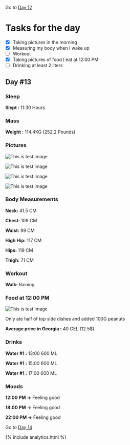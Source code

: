 Go to [Day 12](https://groot.ge/day12)

# Tasks for the day

- [x] Taking pictures in the morning
- [x] Measuring my body when I wake up
- [ ] Workout
- [x] Taking pictures of food I eat at 12:00 PM
- [ ] Drinking at least 2 liters

## Day #13

### Sleep

**Slept :** 11:30 Hours

### Mass

**Weight :** 114.4KG (252.2 Pounds)

### Pictures

![This is test image](./assets/13/front.jpg)

![This is test image](./assets/13/left.jpg)

![This is test image](./assets/13/back.jpg)

![This is test image](./assets/13/right.jpg)

### Body Measurements

**Neck:** 41.5 CM

**Chest:** 109 CM

**Waist:** 99 CM

**High Hip:** 117 CM

**Hips:** 119 CM

**Thigh:** 71 CM

### Workout

**Walk:** Raining

### Food at 12:00 PM

![This is test image](./assets/13/food.jpg)

Only ate half of top side dishes and added 100G peanuts

**Average price in Georgia :** 40 GEL (12.5$)

### Drinks

**Water #1 :** 13:00 600 ML

**Water #1 :** 15:00 600 ML

**Water #1 :** 17:00 600 ML

### Moods

**12:00 PM ->** Feeling good

**18:00 PM ->** Feeling good

**22:00 PM ->** Feeling good

Go to [Day 14](https://groot.ge/day14)

{% include analytics.html %}

